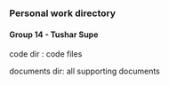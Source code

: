 ### Personal work directory 
#### Group 14 - Tushar Supe

code dir : code files

documents dir: all supporting documents

